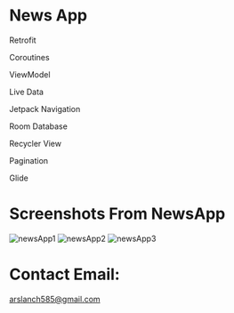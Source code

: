 # News App

 Retrofit
 
 Coroutines
 
 ViewModel
 
 Live Data
 
 Jetpack Navigation
 
 Room Database
 
 Recycler View
 
 Pagination
 
 Glide

# Screenshots From NewsApp
![newsApp1](https://user-images.githubusercontent.com/51151820/171380553-45cbd413-22c5-4c8f-9e67-3fc7ff830130.PNG)
![newsApp2](https://user-images.githubusercontent.com/51151820/171380879-a8fe5bc7-1e82-4634-aed9-e0aa33e2b300.PNG)
![newsApp3](https://user-images.githubusercontent.com/51151820/171380917-6f97060c-59cd-461b-ac94-aad9e9199bfc.PNG)

# Contact Email:
arslanch585@gmail.com
